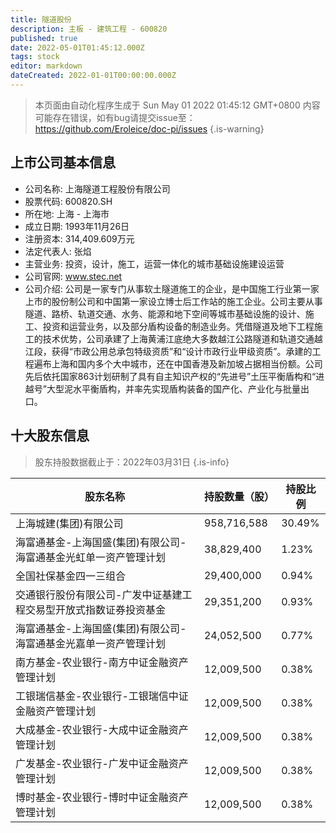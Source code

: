 ```yaml
---
title: 隧道股份
description: 主板 - 建筑工程 - 600820
published: true
date: 2022-05-01T01:45:12.000Z
tags: stock
editor: markdown
dateCreated: 2022-01-01T00:00:00.000Z
---
```


> 本页面由自动化程序生成于 Sun May 01 2022 01:45:12 GMT+0800
> 内容可能存在错误，如有bug请提交issue至：https://github.com/Eroleice/doc-pi/issues
{.is-warning}

## 上市公司基本信息
- 公司名称: 上海隧道工程股份有限公司
- 股票代码: 600820.SH
- 所在地: 上海 - 上海市
- 成立日期: 1993年11月26日
- 注册资本: 314,409.609万元
- 法定代表人: 张焰
- 主营业务: 投资，设计，施工，运营一体化的城市基础设施建设运营
- 公司官网: www.stec.net
- 公司介绍: 公司是一家专门从事软土隧道施工的企业，是中国施工行业第一家上市的股份制公司和中国第一家设立博士后工作站的施工企业。公司主要从事隧道、路桥、轨道交通、水务、能源和地下空间等城市基础设施的设计、施工、投资和运营业务，以及部分盾构设备的制造业务。凭借隧道及地下工程施工的技术优势，公司承建了上海黄浦江底绝大多数越江公路隧道和轨道交通越江段，获得“市政公用总承包特级资质”和“设计市政行业甲级资质”。承建的工程遍布上海和国内多个大中城市，还在中国香港及新加坡占据相当份额。公司先后依托国家863计划研制了具有自主知识产权的“先进号”土压平衡盾构和“进越号”大型泥水平衡盾构，并率先实现盾构装备的国产化、产业化与批量出口。


## 十大股东信息
> 股东持股数据截止于：2022年03月31日
{.is-info}

| 股东名称 | 持股数量（股） | 持股比例 |
| --- | --- | --- |
| 上海城建(集团)有限公司 | 958,716,588 | 30.49% |
| 海富通基金-上海国盛(集团)有限公司-海富通基金光虹单一资产管理计划 | 38,829,400 | 1.23% |
| 全国社保基金四一三组合 | 29,400,000 | 0.94% |
| 交通银行股份有限公司-广发中证基建工程交易型开放式指数证券投资基金 | 29,351,200 | 0.93% |
| 海富通基金-上海国盛(集团)有限公司-海富通基金光嘉单一资产管理计划 | 24,052,500 | 0.77% |
| 南方基金-农业银行-南方中证金融资产管理计划 | 12,009,500 | 0.38% |
| 工银瑞信基金-农业银行-工银瑞信中证金融资产管理计划 | 12,009,500 | 0.38% |
| 大成基金-农业银行-大成中证金融资产管理计划 | 12,009,500 | 0.38% |
| 广发基金-农业银行-广发中证金融资产管理计划 | 12,009,500 | 0.38% |
| 博时基金-农业银行-博时中证金融资产管理计划 | 12,009,500 | 0.38% |




